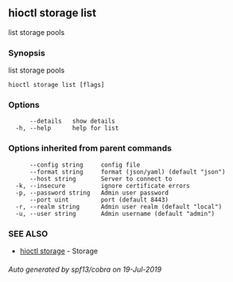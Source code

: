 ## hioctl storage list

list storage pools

### Synopsis

list storage pools

```
hioctl storage list [flags]
```

### Options

```
      --details   show details
  -h, --help      help for list
```

### Options inherited from parent commands

```
      --config string     config file
      --format string     format (json/yaml) (default "json")
      --host string       Server to connect to
  -k, --insecure          ignore certificate errors
  -p, --password string   Admin user password
      --port uint         port (default 8443)
  -r, --realm string      Admin user realm (default "local")
  -u, --user string       Admin username (default "admin")
```

### SEE ALSO

* [hioctl storage](hioctl_storage.md)	 - Storage

###### Auto generated by spf13/cobra on 19-Jul-2019
